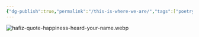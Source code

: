 ```yaml
---
{"dg-publish":true,"permalink":"/this-is-where-we-are/","tags":["poetry","mystic","gardenEntry"]}
---
```


![hafiz-quote-happiness-heard-your-name.webp](/img/user/images/hafiz-quote-happiness-heard-your-name.webp)

